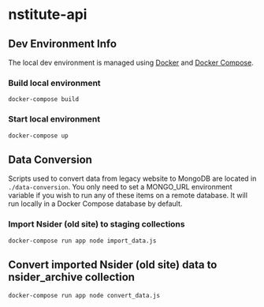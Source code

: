 # nstitute-api



## Dev Environment Info

The local dev environment is managed using [Docker](https://www.docker.com/) and [Docker Compose](https://docs.docker.com/compose/).


### Build local environment
```
docker-compose build
```


### Start local environment
```
docker-compose up
```



## Data Conversion

Scripts used to convert data from legacy website to MongoDB are located in `./data-conversion`. You only need to set a MONGO_URL environment variable if you wish to run any of these items on a remote database. It will run locally in a Docker Compose database by default.


### Import Nsider (old site) to staging collections

```
docker-compose run app node import_data.js
```


## Convert imported Nsider (old site) data to nsider_archive collection

```
docker-compose run app node convert_data.js
```
